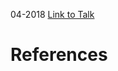 

04-2018
[Link to Talk](https://www.churchofjesuschrist.org/study/general-conference/2018/04/saturday-morning-session?lang=eng)



# References

